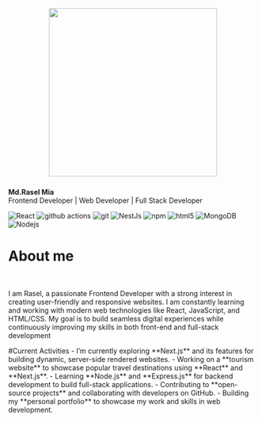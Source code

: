 

###

<br clear="both">

<div align="center">
  <img height="340" src="https://i.ibb.co.com/MD0Xj0rt/Black-And-Grey-Professional-Technology-Linked-In-Banner-1.png"  />
</div>

###
<p><strong>Md.Rasel Mia</strong><br>Frontend Developer | Web Developer | Full Stack Developer</p>

<p>
  <img alt="React" src="https://img.shields.io/badge/-React-45b8d8?style=flat-square&logo=react&logoColor=white" />
  <img alt="github actions" src="https://img.shields.io/badge/-Github_Actions-2088FF?style=flat-square&logo=github-actions&logoColor=white" />
  <img alt="git" src="https://img.shields.io/badge/-Git-F05032?style=flat-square&logo=git&logoColor=white" />
  <img alt="NestJs" src="https://img.shields.io/badge/-NestJs-ea2845?style=flat-square&logo=nestjs&logoColor=white" />
  <img alt="npm" src="https://img.shields.io/badge/-NPM-CB3837?style=flat-square&logo=npm&logoColor=white" />
  <img alt="html5" src="https://img.shields.io/badge/-HTML5-E34F26?style=flat-square&logo=html5&logoColor=white" />
  <img alt="MongoDB" src="https://img.shields.io/badge/-MongoDB-13aa52?style=flat-square&logo=mongodb&logoColor=white" />
  <img alt="Nodejs" src="https://img.shields.io/badge/-Nodejs-43853d?style=flat-square&logo=Node.js&logoColor=white" />
</p>
<h1>About me</h1></br><p>I am Rasel, a passionate Frontend Developer with a strong interest in creating user-friendly and responsive websites. I am constantly learning and working with modern web technologies like React, JavaScript, and HTML/CSS. My goal is to build seamless digital experiences while continuously improving my skills in both front-end and full-stack development</p>
#Current Activities
- I’m currently exploring **Next.js** and its features for building dynamic, server-side rendered websites.
- Working on a **tourism website** to showcase popular travel destinations using **React** and **Next.js**.
- Learning **Node.js** and **Express.js** for backend development to build full-stack applications.
- Contributing to **open-source projects** and collaborating with developers on GitHub.
- Building my **personal portfolio** to showcase my work and skills in web development.


